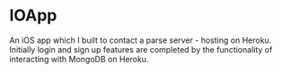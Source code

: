 # IOApp

An iOS app which I built to contact a parse server - hosting on Heroku. Initially login and sign up features are completed by the functionality of interacting with MongoDB on Heroku.
